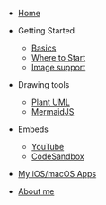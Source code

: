 - [Home](/)

- Getting Started

  - [Basics](/getting-started/basics.md)
  - [Where to Start](/getting-started/start.md)
  - [Image support](/getting-started/image.md)

- Drawing tools

  - [Plant UML](/graphs/plantuml.md)
  - [MermaidJS](/graphs/mermaid_js.md)

- Embeds

  - [YouTube](/embedded/youtube.md)
  - [CodeSandbox](/embedded/codesandbox.md)

- [My iOS/macOS Apps](https://apps.apple.com/us/developer/ezequiel-leonardo-aceto/id373296284)
- [About me](https://github.com/eaceto)
